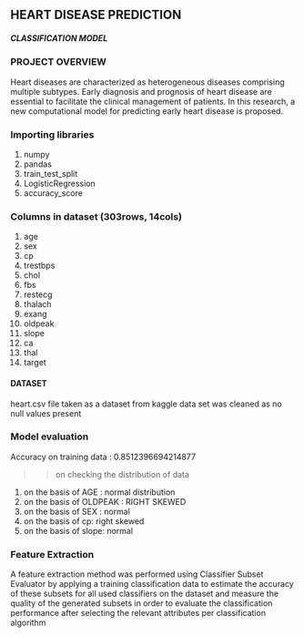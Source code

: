 
## HEART DISEASE PREDICTION 
##### CLASSIFICATION MODEL
### PROJECT OVERVIEW
Heart diseases are characterized as heterogeneous diseases comprising multiple subtypes. 
Early diagnosis and prognosis of heart disease are essential to facilitate the clinical management of patients. 
In this research, a new computational model for predicting early heart disease is proposed. 

###     Importing  libraries 
1. numpy 
2. pandas 
3. train_test_split
4. LogisticRegression
5. accuracy_score

### Columns in dataset  (303rows, 14cols)

1. age
2. sex	
3. cp
4. trestbps
5. chol
6. fbs
7. restecg
8. thalach
9. exang	
10. oldpeak
11. slope
12. ca
13. thal
14. target

#### DATASET
heart.csv file taken as a dataset from kaggle
data set was cleaned as no null values present

### Model evaluation
Accuracy on training data : 0.8512396694214877
>> on checking the distribution of data 
1. on the basis of AGE : normal distribution
2. on the basis of OLDPEAK : RIGHT SKEWED
3. on the basis of SEX : normal
4. on the basis of cp: right skewed 
5. on the basis of slope: normal

### Feature Extraction
A feature extraction method was performed using Classifier Subset Evaluator by applying a training classification data 
to estimate the accuracy of these subsets for all used classifiers on the dataset and measure the quality of the generated subsets
 in order to evaluate the classification performance after selecting the relevant attributes per classification algorithm

